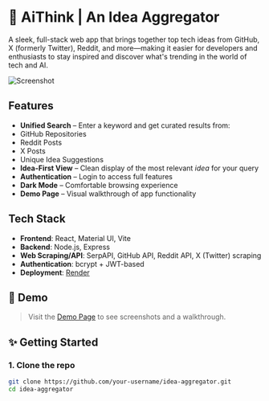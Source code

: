 # 🧠 AiThink | An Idea Aggregator

A sleek, full-stack web app that brings together top tech ideas from GitHub, X (formerly Twitter), Reddit, and more—making it easier for developers and enthusiasts to stay inspired and discover what's trending in the world of tech and AI.

![Screenshot](./client/public/readmeDemo.PNG.PNG)

##  Features

-  **Unified Search** – Enter a keyword and get curated results from:
  - GitHub Repositories
  - Reddit Posts
  - X Posts
  - Unique Idea Suggestions
- **Idea-First View** – Clean display of the most relevant *idea* for your query
- **Authentication** – Login to access full features
- **Dark Mode** – Comfortable browsing experience
- **Demo Page** – Visual walkthrough of app functionality

## Tech Stack

- **Frontend**: React, Material UI, Vite
- **Backend**: Node.js, Express
- **Web Scraping/API**: SerpAPI, GitHub API, Reddit API, X (Twitter) scraping
- **Authentication**: bcrypt + JWT-based 
- **Deployment**: [Render](https://render.com) 

## 📸 Demo

> Visit the [Demo Page](https://your-site.com/demo) to see screenshots and a walkthrough.

## ✨ Getting Started

### 1. Clone the repo

```bash
git clone https://github.com/your-username/idea-aggregator.git
cd idea-aggregator
